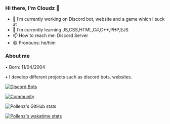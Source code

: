 ### Hi there, I'm Cloudz 👋

- 🔭 I’m currently working on Discord bot, website and a game which i suck at
- 🌱 I’m currently learning JS,CSS,HTML,C#,C++,PHP,EJS
- 📫 How to reach me: Discord Server
- 😄 Pronouns: he/him


### About me
• Born: 11/04/2004

• I develop different projects such as discord bots, websites.

[![Discord Bots](https://top.gg/api/widget/801877469107847240.svg)](https://top.gg/bot/801877469107847240)

[![Community](https://discordapp.com/api/guilds/805908304161275984/widget.png?style=banner2)](https://discord.gg/nWPc3PYhcb)

![Pollenz's GitHub stats](https://github-readme-stats.vercel.app/api?username=Cloudz2004&count_private=true&theme=tokyonight)

[![Pollenz's wakatime stats](https://github-readme-stats.vercel.app/api/wakatime?username=Cloudz)](https://github.com/Cloudz2004/Hatsune)
